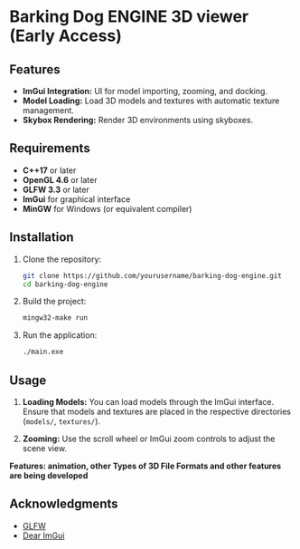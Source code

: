 # Barking Dog ENGINE 3D viewer (Early Access)



## Features

- **ImGui Integration:** UI for model importing, zooming, and docking.
- **Model Loading:** Load 3D models and textures with automatic texture management.
- **Skybox Rendering:** Render 3D environments using skyboxes.

## Requirements

- **C++17** or later
- **OpenGL 4.6** or later
- **GLFW 3.3** or later
- **ImGui** for graphical interface
- **MinGW** for Windows (or equivalent compiler)

## Installation

1. Clone the repository:
    ```bash
    git clone https://github.com/yourusername/barking-dog-engine.git
    cd barking-dog-engine
    ```

3. Build the project:
      ```bash
      mingw32-make run
      ```

4. Run the application:
    ```bash
    ./main.exe
    ```


## Usage

1. **Loading Models:** 
   You can load models through the ImGui interface. Ensure that models and textures are placed in the respective directories (`models/`, `textures/`).

3. **Zooming:**
   Use the scroll wheel or ImGui zoom controls to adjust the scene view.
   
**Features: animation, other Types of 3D File Formats and other features are being developed**


## Acknowledgments

- [GLFW](https://www.glfw.org/)
- [Dear ImGui](https://github.com/ocornut/imgui)
